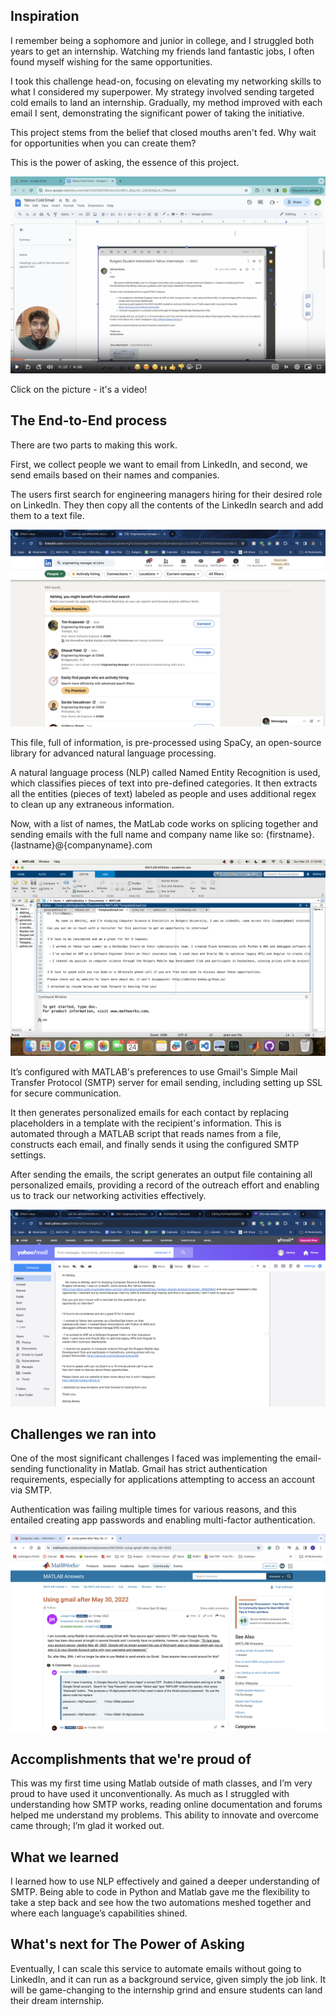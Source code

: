 ## Inspiration

I remember being a sophomore and junior in college, and I struggled both years to get an internship. Watching my friends land fantastic jobs, I often found myself wishing for 
the same opportunities.

I took this challenge head-on, focusing on elevating my networking skills to what I considered my superpower. My strategy involved sending targeted cold emails to land an internship. Gradually, my method improved with each email I sent, demonstrating the significant power of taking the initiative.

This project stems from the belief that closed mouths aren't fed. Why wait for opportunities when you can create them? 

This is the power of asking, the essence of this project.

[<img src="assets/screenshot.jpeg">](https://www.loom.com/share/f1ba0bdca9db4d968335e99f2852e647?sid=0a3a43be-ae7d-477a-926c-2ead040aa1b3)

Click on the picture - it's a video!


## The End-to-End process

There are two parts to making this work.

First, we collect people we want to email from LinkedIn, and second, we send emails based on their names and companies.

The users first search for engineering managers hiring for their desired role on LinkedIn. They then copy all the contents of the LinkedIn search and add them to a text file. 

<img src="assets/linkedin.png">

This file, full of information, is pre-processed using SpaCy, an open-source library for advanced natural language processing. 

A natural language process (NLP) called Named Entity Recognition is used, which classifies pieces of text into pre-defined categories. It then extracts all the entities (pieces of text) labeled as people and uses additional regex to clean up any extraneous information.

Now, with a list of names, the MatLab code works on splicing together and sending emails with the full name and company name like so: {firstname}.{lastname}@{companyname}.com

<img src="assets/template.png">

It’s configured with MATLAB's preferences to use Gmail's Simple Mail Transfer Protocol (SMTP) server for email sending, including setting up SSL for secure communication. 

It then generates personalized emails for each contact by replacing placeholders in a template with the recipient's information. This is automated through a MATLAB script that reads names from a file, constructs each email, and finally sends it using the configured SMTP settings.

After sending the emails, the script generates an output file containing all personalized emails, providing a record of the outreach effort and enabling us to track our networking activities effectively.

<img src="assets/mail.png">


## Challenges we ran into

One of the most significant challenges I faced was implementing the email-sending functionality in Matlab. Gmail has strict authentication requirements, especially for applications attempting to access an account via SMTP. 

Authentication was failing multiple times for various reasons, and this entailed creating app passwords and enabling multi-factor authentication.

<img src="assets/fix.png">


## Accomplishments that we're proud of

This was my first time using Matlab outside of math classes, and I’m very proud to have used it unconventionally. As much as I struggled with understanding how SMTP works, reading online documentation and forums helped me understand my problems. This ability to innovate and overcome came through; I’m glad it worked out.

## What we learned

I learned how to use NLP effectively and gained a deeper understanding of SMTP. Being able to code in Python and Matlab gave me the flexibility to take a step back and see how the two automations meshed together and where each language’s capabilities shined.

## What's next for The Power of Asking

Eventually, I can scale this service to automate emails without going to LinkedIn, and it can run as a background service, given simply the job link. It will be game-changing to the internship grind and ensure students can land their dream internship.



